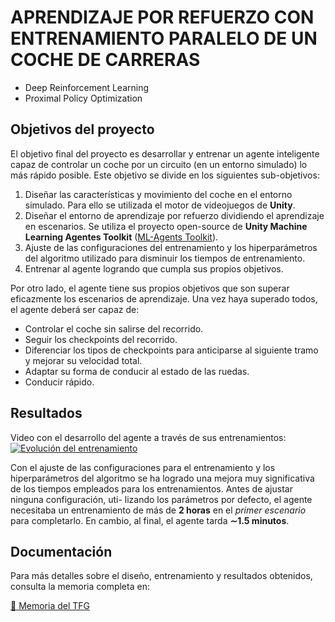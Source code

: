 # APRENDIZAJE POR REFUERZO CON ENTRENAMIENTO PARALELO DE UN COCHE DE CARRERAS

- Deep Reinforcement Learning
- Proximal Policy Optimization

## Objetivos del proyecto
El objetivo final del proyecto es desarrollar y entrenar un agente inteligente capaz de controlar un coche por un circuito (en un entorno simulado) lo más rápido posible. Este objetivo se divide en los siguientes sub-objetivos:

1. Diseñar las características y movimiento del coche en el entorno simulado. Para ello se utilizada el motor de videojuegos de **Unity**.
2. Diseñar el entorno de aprendizaje por refuerzo dividiendo el aprendizaje en escenarios. Se utiliza el proyecto open-source de **Unity Machine Learning Agentes Toolkit** ([ML-Agents Toolkit](https://github.com/Unity-Technologies/ml-agents/tree/develop)).
3. Ajuste de las configuraciones del entrenamiento y los hiperparámetros del algoritmo utilizado para disminuir los tiempos de entrenamiento.
4. Entrenar al agente logrando que cumpla sus propios objetivos.

Por otro lado, el agente tiene sus propios objetivos que son superar eficazmente los escenarios de aprendizaje. Una vez haya superado todos, el agente deberá ser capaz de:

- Controlar el coche sin salirse del recorrido.
- Seguir los checkpoints del recorrido.
- Diferenciar los tipos de checkpoints para anticiparse al siguiente tramo y mejorar su velocidad total.
- Adaptar su forma de conducir al estado de las ruedas.
- Conducir rápido.

## Resultados

Video con el desarrollo del agente a través de sus entrenamientos:
[![Evolución del entrenamiento](https://img.youtube.com/vi/d6Tem2h2rn0/hqdefault.jpg)](https://youtu.be/d6Tem2h2rn0)

Con el ajuste de las configuraciones para el entrenamiento y los hiperparámetros del algoritmo se ha logrado una mejora muy significativa de los tiempos empleados para los entrenamientos. Antes de ajustar ninguna configuración, uti- lizando los parámetros por defecto, el agente necesitaba un entrenamiento de más de **2 horas** en el _primer escenario_ para completarlo. En cambio, al final, el agente tarda **∼1.5 minutos**.

## Documentación

Para más detalles sobre el diseño, entrenamiento y resultados obtenidos, consulta la memoria completa en:

[📘 Memoria del TFG](./doc/tfg_memoria.pdf)
